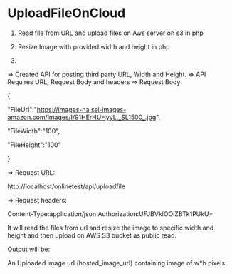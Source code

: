 # UploadFileOnCloud

1) Read file from URL and upload files on Aws server on s3 in php

2) Resize Image with provided width and height in php

1) 
=> Created API for posting third party URL, Width and Height.
=> API Requires URL, Request Body and headers
=> Request Body:

{

"FileUrl":"https://images-na.ssl-images-amazon.com/images/I/91HErHUHyyL._SL1500_.jpg",

"FileWidth":"100",

"FileHeight":"100"

}

=> Request URL:

http://localhost/onlinetest/api/uploadfile

=> Request headers:

Content-Type:application/json
Authorization:UFJBVklOOlZBTk1PUkU=

It will read the files from url and resize the image to specific width and height and then upload on AWS S3 bucket as public read.

Output will be:

An Uploaded image url (hosted_image_url) containing image of w*h pixels
